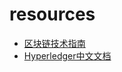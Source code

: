# resources

* [区块链技术指南](https://github.com/yeasy/blockchain_guide/blob/master/SUMMARY.md)
* [Hyperledger中文文档](https://hyperledgercn.github.io/hyperledgerDocs/)
